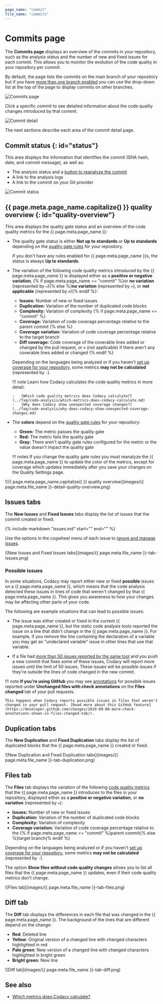 ```yaml
---
page_name: "commit"
file_name: "commits"
---
```


# Commits page

The **Commits page** displays an overview of the commits in your repository, such as the analysis status and the number of new and fixed issues for each commit. This allows you to monitor the evolution of the code quality in your repository per commit.

By default, the page lists the commits on the main branch of your repository but if you have [more than one branch enabled](../repositories-configure/managing-branches.md) you can use the drop-down list at the top of the page to display commits on other branches.

![Commits page](images/commits.png)

Click a specific commit to see detailed information about the code quality changes introduced by that commit.

![Commit detail](images/commits-detail.png)

The next sections describe each area of the commit detail page.

## Commit status {: id="status"}

This area displays the information that identifies the commit (SHA hash, date, and commit message), as well as:

-   The analysis status and a [button to reanalyze the commit](../faq/repositories/how-do-i-reanalyze-my-repository.md)
-   A link to the analysis logs
-   A link to the commit on your Git provider

![Commit status](images/commits-detail-status.png)

<!--quality-overview-start-->
## {{ page.meta.page_name.capitalize() }} quality overview {: id="quality-overview"}

This area displays the quality gate status and an overview of the code quality metrics for the {{ page.meta.page_name }}:

-   The quality gate status is either **Not up to standards** or **Up to standards** depending on the [quality gate rules](../repositories-configure/adjusting-quality-gates.md) for your repository.

    If you don't have any rules enabled for {{ page.meta.page_name }}s, the status is always **Up to standards**.

-   The variation of the following code quality metrics introduced by the {{ page.meta.page_name }} is displayed either as a **positive or negative variation**, {% if page.meta.page_name == "commit" %}or **no variation** (represented by `=`){% else %}**no variation** (represented by `=`), or **not applicable** (represented by `∅`){% endif %}:

    -   **Issues:** Number of new or fixed issues
    -   **Duplication:** Variation of the number of duplicated code blocks
    -   **Complexity:** Variation of complexity
{% if page.meta.page_name == "commit" %}
    -   **Coverage:** Variation of code coverage percentage relative to the parent commit
{% else %}
    -   **Coverage variation:** Variation of code coverage percentage relative to the target branch
    -   **Diff coverage:** Code coverage of the coverable lines added or changed by the pull request, or `∅` (not applicable) if there aren't any coverable lines added or changed
{% endif %}

    Depending on the languages being analyzed or if you haven't [set up coverage for your repository](../coverage-reporter/index.md), some metrics **may not be calculated** (represented by `-`).

    !!! note
        Learn how Codacy calculates the code quality metrics in more detail:

        -   [Which code quality metrics does Codacy calculate?](../faq/code-analysis/which-metrics-does-codacy-calculate.md)
        -   [Why does Codacy show unexpected coverage changes?](../faq/code-analysis/why-does-codacy-show-unexpected-coverage-changes.md)

-   The **colors** depend on the [quality gate rules](../repositories-configure/adjusting-quality-gates.md) for your repository:

    -   **Green:** The metric passes the quality gate
    -   **Red:** The metric fails the quality gate
    -   **Gray:** There aren't quality gate rules configured for the metric or the value doesn't impact the quality gate

    !!! notes
        If you change the quality gate rules you must reanalyze the {{ page.meta.page_name }} to update the color of the metrics, except for coverage which updates immediately after you save your changes on the Quality Settings page.

<!-- vale off -->
![{{ page.meta.page_name.capitalize() }} quality overview](images/{{ page.meta.file_name }}-detail-quality-overview.png)
<!-- vale on -->
<!--quality-overview-end-->

<!--tabs-start-->
## Issues tabs

The **New Issues** and **Fixed Issues** tabs display the list of issues that the commit created or fixed.

{%
    include-markdown "issues.md"
    start="<!--issue-detail-start-->"
    end="<!--issue-detail-end-->"
%}

Use the options in the cogwheel menu of each issue to [ignore and manage issues](issues.md#ignoring-and-managing-issues).

![New Issues and Fixed Issues tabs](images/{{ page.meta.file_name }}-tab-issues.png)

### Possible issues

In some situations, Codacy may report either new or fixed **possible** issues on a {{ page.meta.page_name }}, which means that the code analysis detected these issues in lines of code that weren't changed by that {{ page.meta.page_name }}. This gives you awareness to how your changes may be affecting other parts of your code.

The following are example situations that can lead to possible issues:

-   The issue was either created or fixed in the current {{ page.meta.page_name }}, but the static code analysis tools reported the issue on a line that didn't change in the {{ page.meta.page_name }}. For example, if you remove the line containing the declaration of a variable you may get an "undeclared variable" issue in other lines that use that variable.

-   If a file had [more than 50 issues reported by the same tool](../faq/code-analysis/does-codacy-place-limits-on-the-code-analysis.md) and you push a new commit that fixes some of these issues, Codacy will report more issues until the limit of 50 issues. These issues will be possible issues if they're outside the lines of code changed in the new commit.

!!! note
    **If you're using GitHub** you may see [annotations](../repositories-configure/integrations/github-integration.md#issue-annotations)  for possible issues reported under **Unchanged files with check annotations** on the **Files changed** tab of your pull requests.

    This happens when Codacy reports possible issues in files that weren't changed in your pull request. [Read more about this GitHub feature](https://developer.github.com/changes/2019-09-06-more-check-annotations-shown-in-files-changed-tab/).

## Duplication tabs

The **New Duplication** and **Fixed Duplication** tabs display the list of duplicated blocks that the {{ page.meta.page_name }} created or fixed.

![New Duplication and Fixed Duplication tabs](images/{{ page.meta.file_name }}-tab-duplication.png)

## Files tab

The **Files** tab displays the variation of the following [code quality metrics](../faq/code-analysis/which-metrics-does-codacy-calculate.md) that the {{ page.meta.page_name }} introduces to the files in your repository, displayed either as a **positive or negative variation**, or **no variation** (represented by `=`):

-   **Issues:** Number of new or fixed issues
-   **Duplication:** Variation of the number of duplicated code blocks
-   **Complexity:** Variation of complexity
-   **Coverage variation:** Variation of code coverage percentage relative to the {% if page.meta.page_name == "commit" %}parent commit{% else %}target branch{% endif %}

Depending on the languages being analyzed or if you haven't [set up coverage for your repository](../coverage-reporter/index.md), some metrics **may not be calculated** (represented by `-`).

The option **Show files without code quality changes** allows you to list all files that the {{ page.meta.page_name }} updates, even if their code quality metrics don't change.

<!-- vale off -->
![Files tab](images/{{ page.meta.file_name }}-tab-files.png)
<!-- vale on -->

## Diff tab

The **Diff** tab displays the differences in each file that was changed in the {{ page.meta.page_name }}. The background of the lines that are different depend on the change:

-   **Red**: Deleted line
-   **Yellow**: Original version of a changed line with changed characters highlighted in red
-   **Pale green**: New version of a changed line with changed characters highlighted in bright green
-   **Bright green**: New line

<!-- vale off -->
![Diff tab](images/{{ page.meta.file_name }}-tab-diff.png)
<!-- vale on -->
<!--tabs-end-->

## See also

-   [Which metrics does Codacy calculate?](../faq/code-analysis/which-metrics-does-codacy-calculate.md)
